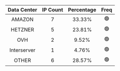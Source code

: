 | Data Center | IP Count | Percentage | Freq |
|:------------:|:--------:|:-----------:|:-----:|
| AMAZON | 7 | 33.33% | 🟢 |
| HETZNER | 5 | 23.81% | 🟢 |
| OVH | 2 | 9.52% | 🟢 |
| Interserver | 1 | 4.76% | 🟢 |
| OTHER | 6 | 28.57% | 🟢 |
